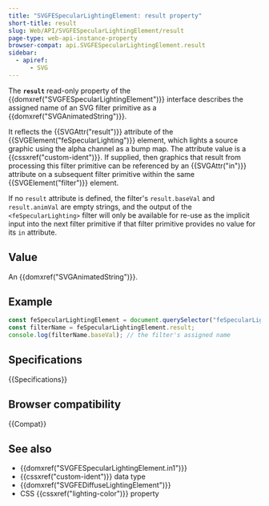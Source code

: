 ```yaml
---
title: "SVGFESpecularLightingElement: result property"
short-title: result
slug: Web/API/SVGFESpecularLightingElement/result
page-type: web-api-instance-property
browser-compat: api.SVGFESpecularLightingElement.result
sidebar:
  - apiref:
      - SVG
---
```


The **`result`** read-only property of the {{domxref("SVGFESpecularLightingElement")}} interface describes the assigned name of an SVG filter primitive as a {{domxref("SVGAnimatedString")}}.

It reflects the {{SVGAttr("result")}} attribute of the {{SVGElement("feSpecularLighting")}} element, which lights a source graphic using the alpha channel as a bump map. The attribute value is a {{cssxref("custom-ident")}}. If supplied, then graphics that result from processing this filter primitive can be referenced by an {{SVGAttr("in")}} attribute on a subsequent filter primitive within the same {{SVGElement("filter")}} element.

If no `result` attribute is defined, the filter's `result.baseVal` and `result.animVal` are empty strings, and the output of the `<feSpecularLighting>` filter will only be available for re-use as the implicit input into the next filter primitive if that filter primitive provides no value for its `in` attribute.

## Value

An {{domxref("SVGAnimatedString")}}.

## Example

```js
const feSpecularLightingElement = document.querySelector("feSpecularLighting");
const filterName = feSpecularLightingElement.result;
console.log(filterName.baseVal); // the filter's assigned name
```

## Specifications

{{Specifications}}

## Browser compatibility

{{Compat}}

## See also

- {{domxref("SVGFESpecularLightingElement.in1")}}
- {{cssxref("custom-ident")}} data type
- {{domxref("SVGFEDiffuseLightingElement")}}
- CSS {{cssxref("lighting-color")}} property
